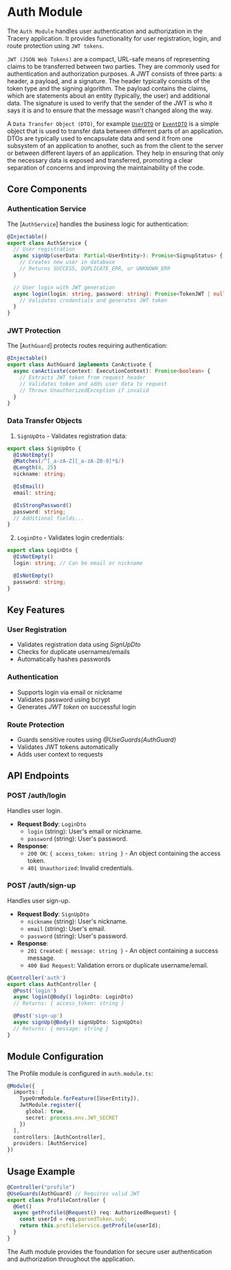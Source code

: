 # Auth Module

The `Auth Module` handles user authentication and authorization in the Tracery application. It provides functionality for user registration, login, and route protection using `JWT tokens`.

`JWT (JSON Web Tokens)` are a compact, URL-safe means of representing claims to be transferred between two parties. They are commonly used for authentication and authorization purposes. A JWT consists of three parts: a header, a payload, and a signature. The header typically consists of the token type and the signing algorithm. The payload contains the claims, which are statements about an entity (typically, the user) and additional data. The signature is used to verify that the sender of the JWT is who it says it is and to ensure that the message wasn't changed along the way.

A `Data Transfer Object (DTO)`, for example [`UserDTO`](../data/UserDTO.md) or [`EventDTO`](../data/EventDTO.md) is a simple object that is used to transfer data between different parts of an application. DTOs are typically used to encapsulate data and send it from one subsystem of an application to another, such as from the client to the server or between different layers of an application. They help in ensuring that only the necessary data is exposed and transferred, promoting a clear separation of concerns and improving the maintainability of the code.

## Core Components

### Authentication Service

The [`AuthService`] handles the business logic for authentication:

```typescript
@Injectable()
export class AuthService {
  // User registration
  async signUp(userData: Partial<UserEntity>): Promise<SignupStatus> {
    // Creates new user in database
    // Returns SUCCESS, DUPLICATE_ERR, or UNKNOWN_ERR
  }

  // User login with JWT generation
  async login(login: string, password: string): Promise<TokenJWT | null> {
    // Validates credentials and generates JWT token
  }
}
```

### JWT Protection

The [`AuthGuard`] protects routes requiring authentication:

```typescript
@Injectable()
export class AuthGuard implements CanActivate {
  async canActivate(context: ExecutionContext): Promise<boolean> {
    // Extracts JWT token from request header
    // Validates token and adds user data to request
    // Throws UnauthorizedException if invalid
  }
}
```

### Data Transfer Objects

1. `SignUpDto` - Validates registration data:

```typescript
export class SignUpDto {
  @IsNotEmpty()
  @Matches(/^[_a-zA-Z][_a-zA-Z0-9]*$/)
  @Length(4, 25)
  nickname: string;

  @IsEmail()
  email: string;

  @IsStrongPassword()
  password: string;
  // Additional fields...
}
```

2. `LoginDto` - Validates login credentials:

```typescript
export class LoginDto {
  @IsNotEmpty()
  login: string; // Can be email or nickname

  @IsNotEmpty()
  password: string;
}
```

## Key Features

### User Registration

- Validates registration data using _SignUpDto_
- Checks for duplicate usernames/emails
- Automatically hashes passwords

### Authentication

- Supports login via email or nickname
- Validates password using bcrypt
- Generates _JWT token_ on successful login

### Route Protection

- Guards sensitive routes using _@UseGuards(AuthGuard)_
- Validates JWT tokens automatically
- Adds user context to requests

## API Endpoints

### POST /auth/login

Handles user login.

- **Request Body**: `LoginDto`
  - `login` (string): User's email or nickname.
  - `password` (string): User's password.
- **Response**:
  - `200 OK`: `{ access_token: string }` - An object containing the access token.
  - `401 Unauthorized`: Invalid credentials.

### POST /auth/sign-up

Handles user sign-up.

- **Request Body**: `SignUpDto`
  - `nickname` (string): User's nickname.
  - `email` (string): User's email.
  - `password` (string): User's password.
- **Response**:
  - `201 Created`: `{ message: string }` - An object containing a success message.
  - `400 Bad Request`: Validation errors or duplicate username/email.

```typescript
@Controller('auth')
export class AuthController {
  @Post('login')
  async login(@Body() loginDto: LoginDto)
  // Returns: { access_token: string }

  @Post('sign-up')
  async signUp(@Body() signUpDto: SignUpDto)
  // Returns: { message: string }
}
```

## Module Configuration

The Profile module is configured in `auth.module.ts`:

```typescript
@Module({
  imports: [
    TypeOrmModule.forFeature([UserEntity]),
    JwtModule.register({
      global: true,
      secret: process.env.JWT_SECRET
    })
  ],
  controllers: [AuthController],
  providers: [AuthService]
})
```

## Usage Example

```typescript
@Controller("profile")
@UseGuards(AuthGuard) // Requires valid JWT
export class ProfileController {
  @Get()
  async getProfile(@Request() req: AuthorizedRequest) {
    const userId = req.parsedToken.sub;
    return this.profileService.getProfile(userId);
  }
}
```

The Auth module provides the foundation for secure user authentication and authorization throughout the application.
